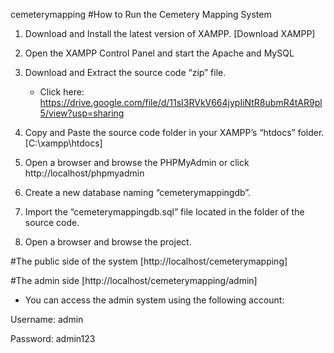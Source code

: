 cemeterymapping
#How to Run the Cemetery Mapping System

1. Download and Install the latest version of XAMPP. [Download XAMPP]

2. Open the XAMPP Control Panel and start the Apache and MySQL

3. Download and Extract the source code “zip” file.
   - Click here: https://drive.google.com/file/d/11sI3RVkV664jypIiNtR8ubmR4tAR9pl5/view?usp=sharing

4. Copy and Paste the source code folder in your XAMPP’s “htdocs” folder. [C:\xampp\htdocs]

5. Open a browser and browse the PHPMyAdmin or click http://localhost/phpmyadmin

6. Create a new database naming “cemeterymappingdb”.

7. Import the “cemeterymappingdb.sql” file located in the folder of the source code.

8. Open a browser and browse the project.

#The public side of the system [http://localhost/cemeterymapping]

#The admin side [http://localhost/cemeterymapping/admin]

  - You can access the admin system using the following account:

Username: admin

Password: admin123

